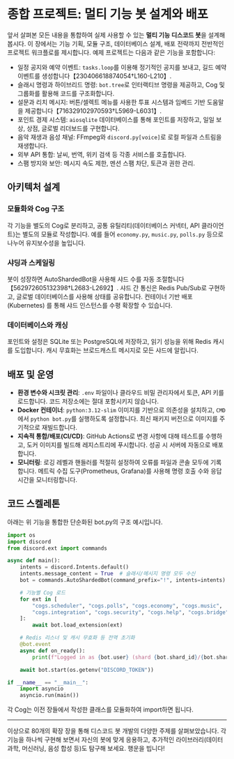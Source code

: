 # 종합 프로젝트: 멀티 기능 봇 설계와 배포

앞서 살펴본 모든 내용을 통합하여 실제 사용할 수 있는 **멀티 기능 디스코드 봇**을
설계해 봅시다. 이 장에서는 기능 기획, 모듈 구조, 데이터베이스 설계, 배포
전략까지 전반적인 프로젝트 워크플로를 제시합니다. 예제 프로젝트는 다음과
같은 기능을 포함합니다:

- 일정 공지와 예약 이벤트: `tasks.loop`를 이용해 정기적인 공지를 보내고, 길드
  예약 이벤트를 생성합니다【230406618874054†L160-L210】.
- 슬래시 명령과 하이브리드 명령: `bot.tree`로 인터랙티브 명령을 제공하고,
  Cog 및 그룹화를 활용해 코드를 구조화합니다.
- 설문과 리치 메시지: 버튼/셀렉트 메뉴를 사용한 투표 시스템과 임베드 기반
  도움말을 제공합니다【716329102970593†L5969-L6031】.
- 포인트 경제 시스템: `aiosqlite` 데이터베이스를 통해 포인트를 저장하고,
  일일 보상, 상점, 글로벌 리더보드를 구현합니다.
- 음악 재생과 음성 채널: FFmpeg와 `discord.py[voice]`로 로컬 파일과
  스트림을 재생합니다.
- 외부 API 통합: 날씨, 번역, 위키 검색 등 각종 서비스를 호출합니다.
- 스팸 방지와 보안: 메시지 속도 제한, 멘션 스팸 차단, 토큰과 권한 관리.

## 아키텍처 설계

### 모듈화와 Cog 구조
각 기능을 별도의 Cog로 분리하고, 공통 유틸리티(데이터베이스 커넥터,
API 클라이언트)는 별도의 모듈로 작성합니다. 예를 들어 `economy.py`,
`music.py`, `polls.py` 등으로 나누어 유지보수성을 높입니다.

### 샤딩과 스케일링
봇이 성장하면 AutoShardedBot을 사용해 샤드 수를 자동 조절합니다
【562972605132398†L2683-L2692】. 샤드 간 통신은 Redis Pub/Sub로 구현하고,
글로벌 데이터베이스를 사용해 상태를 공유합니다. 컨테이너 기반 배포(Kubernetes)
를 통해 샤드 인스턴스를 수평 확장할 수 있습니다.

### 데이터베이스와 캐싱
포인트와 설정은 SQLite 또는 PostgreSQL에 저장하고, 읽기 성능을 위해 Redis
캐시를 도입합니다. 캐시 무효화는 브로드캐스트 메시지로 모든 샤드에 알립니다.

## 배포 및 운영

- **환경 변수와 시크릿 관리**: `.env` 파일이나 클라우드 비밀 관리자에서 토큰,
  API 키를 로드합니다. 코드 저장소에는 절대 포함시키지 않습니다.
- **Docker 컨테이너**: `python:3.12-slim` 이미지를 기반으로 의존성을 설치하고,
  `CMD`에서 `python bot.py`를 실행하도록 설정합니다. 최신 패키지 버전으로
  이미지를 주기적으로 재빌드합니다.
- **지속적 통합/배포(CI/CD)**: GitHub Actions로 변경 사항에 대해 테스트를 수행하고,
  도커 이미지를 빌드해 레지스트리에 푸시합니다. 성공 시 서버에 자동으로 배포합니다.
- **모니터링**: 로깅 레벨과 핸들러를 적절히 설정하여 오류를 파일과 콘솔 모두에
  기록합니다. 메트릭 수집 도구(Prometheus, Grafana)를 사용해 명령 호출 수와
  응답 시간을 모니터링합니다.

## 코드 스켈레톤

아래는 위 기능을 통합한 단순화된 bot.py의 구조 예시입니다.

```python
import os
import discord
from discord.ext import commands

async def main():
    intents = discord.Intents.default()
    intents.message_content = True  # 슬래시/메시지 명령 모두 수신
    bot = commands.AutoShardedBot(command_prefix="!", intents=intents)

    # 기능별 Cog 로드
    for ext in [
        "cogs.scheduler", "cogs.polls", "cogs.economy", "cogs.music",
        "cogs.integration", "cogs.security", "cogs.help", "cogs.bridge"
    ]:
        await bot.load_extension(ext)

    # Redis 리스너 및 캐시 무효화 등 전역 초기화
    @bot.event
    async def on_ready():
        print(f"Logged in as {bot.user} (shard {bot.shard_id}/{bot.shard_count})")

    await bot.start(os.getenv("DISCORD_TOKEN"))

if __name__ == "__main__":
    import asyncio
    asyncio.run(main())
```

각 Cog는 이전 장들에서 작성한 클래스를 모듈화하여 import하면 됩니다.

---

이상으로 80개의 확장 장을 통해 디스코드 봇 개발의 다양한 주제를 살펴보았습니다.
각 기능을 하나씩 구현해 보면서 자신의 봇에 맞게 응용하고, 추가적인
라이브러리(데이터 과학, 머신러닝, 음성 합성 등)도 탐구해 보세요. 행운을 빕니다!